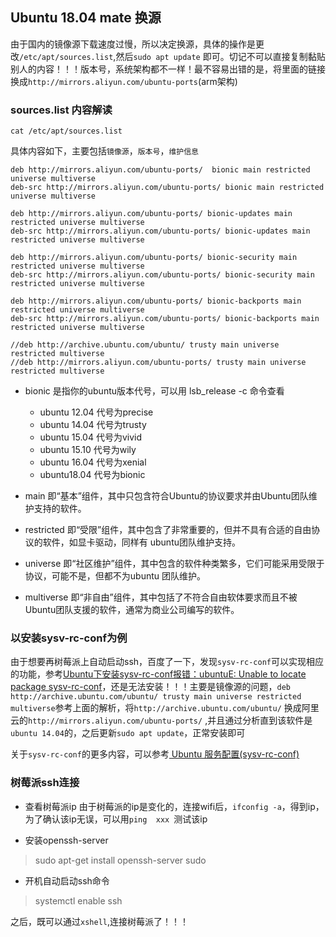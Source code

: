 
## Ubuntu 18.04 mate 换源
由于国内的镜像源下载速度过慢，所以决定换源，具体的操作是更改`/etc/apt/sources.list`,然后`sudo apt update` 即可。切记不可以直接复制黏贴别人的内容！！！版本号，系统架构都不一样！最不容易出错的是，将里面的链接换成`http://mirrors.aliyun.com/ubuntu-ports`(arm架构)


### sources.list 内容解读
`cat /etc/apt/sources.list `

具体内容如下，主要包括`镜像源`，`版本号`，`维护信息`

```
deb http://mirrors.aliyun.com/ubuntu-ports/  bionic main restricted universe multiverse
deb-src http://mirrors.aliyun.com/ubuntu-ports/ bionic main restricted universe multiverse

deb http://mirrors.aliyun.com/ubuntu-ports/ bionic-updates main restricted universe multiverse
deb-src http://mirrors.aliyun.com/ubuntu-ports/ bionic-updates main restricted universe multiverse

deb http://mirrors.aliyun.com/ubuntu-ports/ bionic-security main restricted universe multiverse
deb-src http://mirrors.aliyun.com/ubuntu-ports/ bionic-security main restricted universe multiverse

deb http://mirrors.aliyun.com/ubuntu-ports/ bionic-backports main restricted universe multiverse
deb-src http://mirrors.aliyun.com/ubuntu-ports/ bionic-backports main restricted universe multiverse

//deb http://archive.ubuntu.com/ubuntu/ trusty main universe restricted multiverse
//deb http://mirrors.aliyun.com/ubuntu-ports/ trusty main universe restricted multiverse

```

- bionic
  是指你的ubuntu版本代号，可以用 lsb_release -c 命令查看
    -  ubuntu 12.04 代号为precise
    - ubuntu 14.04 代号为trusty
    - ubuntu 15.04 代号为vivid
    - ubuntu 15.10 代号为wily
    - ubuntu 16.04 代号为xenial
    - ubuntu18.04 代号为bionic
- main
  即“基本”组件，其中只包含符合Ubuntu的协议要求并由Ubuntu团队维护支持的软件。

-  restricted 
  即“受限”组件，其中包含了非常重要的，但并不具有合适的自由协议的软件，如显卡驱动，同样有 ubuntu团队维护支持。
- universe 
  即“社区维护”组件，其中包含的软件种类繁多，它们可能采用受限于协议，可能不是，但都不为ubuntu 团队维护。

- multiverse 
   即“非自由”组件，其中包括了不符合自由软体要求而且不被Ubuntu团队支援的软件，通常为商业公司编写的软件。

### 以安装sysv-rc-conf为例

由于想要再树莓派上自动启动ssh，百度了一下，发现`sysv-rc-conf`可以实现相应的功能，参考[Ubuntu下安装sysv-rc-conf报错：ubuntuE: Unable to locate package sysv-rc-conf](https://blog.csdn.net/weixin_44606513/article/details/86815190)，还是无法安装！！！主要是镜像源的问题，`deb http://archive.ubuntu.com/ubuntu/ trusty main universe restricted multiverse`参考上面的解析，将`http://archive.ubuntu.com/ubuntu/` 换成阿里云的`http://mirrors.aliyun.com/ubuntu-ports/` ,并且通过分析直到该软件是` ubuntu 14.04`的，之后更新`sudo apt update`，正常安装即可

关于`sysv-rc-conf`的更多内容，可以参考[
Ubuntu 服务配置(sysv-rc-conf)
](https://blog.csdn.net/apple_llb/article/details/50444280)
### 树莓派ssh连接

- 查看树莓派ip
由于树莓派的ip是变化的，连接wifi后，`ifconfig -a`，得到ip，为了确认该ip无误，可以用`ping  xxx `测试该ip

- 安装openssh-server
> sudo apt-get install openssh-server sudo 

- 开机自动启动ssh命令
>systemctl enable ssh

之后，既可以通过`xshell`,连接树莓派了！！！
